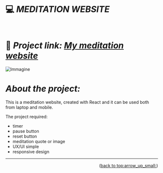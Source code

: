 # :computer: *MEDITATION WEBSITE*

<div id="top"></div>
<br />
<div align="center">
  </a>
  <p align="center">
  </p>
</div>

# :link: *Project link: [My meditation website](https://ila1997.github.io/meditation-website/)*
![Immagine](https://i.ibb.co/JnGQcT5/Meditation-screenshot.png)

# *About the project:*
This is a meditation website, created with React and it can be used both from laptop and mobile.

The project required:

- timer
- pause button
- reset button
- meditation quote or image
- UX/UI simple
- responsive design

______
<p align="right">(<a href="#top">back to top:arrow_up_small:</a>)</p> 